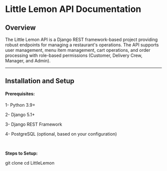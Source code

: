 # Little Lemon API Documentation

## Overview

The Little Lemon API is a Django REST framework-based project providing robust endpoints for managing a restaurant's operations. The API supports user management, menu item management, cart operations, and order processing with role-based permissions (Customer, Delivery Crew, Manager, and Admin).

-------------------------------------------------

## Installation and Setup
#### Prerequisites:
1- Python 3.9+

2- Django 5.1+

3- Django REST Framework

4- PostgreSQL (optional, based on your configuration)

<br>

**Steps to Setup:**

git clone <repository-url>
cd LittleLemon

